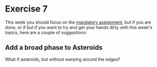 # Exercise 7

This week you should focus on the [mandatory assignment](https://github.itu.dk/chca/GameProgramming23-Exercises/tree/main/Exercises/Exercise6),
but if you are done, or if but if you want to try and get your hands dirty with this week's topics, here are a couple of suggestions:

## Add a broad phase to Asteroids
What if asteroids, but without warping around the edges? 

